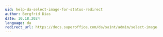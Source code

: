 ```yaml
---
uid: help-da-select-image-for-status-redirect
author: Bergfrid Dias
date: 10.18.2024
language: da
redirect_url: https://docs.superoffice.com/da/saint/admin/select-image-for-status.html
---
```

